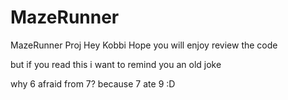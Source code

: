 # MazeRunner
MazeRunner Proj
Hey Kobbi
Hope you will enjoy review the code

but if you read this i want to remind you an old joke

why 6 afraid from 7?
because 7 ate 9 :D 

